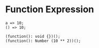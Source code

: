 # Function Expression

```
a => 10;
() => 10;

(function(): void {})();
(function(): Number (10 ** 2))();
```